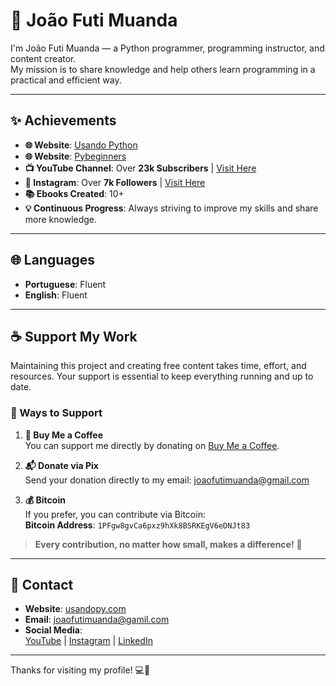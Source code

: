 # 👋 João Futi Muanda

I'm João Futi Muanda — a Python programmer, programming instructor, and content creator.  
My mission is to share knowledge and help others learn programming in a practical and efficient way.

---

## ✨ Achievements  
- **🌐 Website**: [Usando Python](https://www.usandopy.com)
- **🌐 Website**: [Pybeginners](https://www.pybeginners.com)  
- **📺 YouTube Channel**: Over **23k Subscribers** | [Visit Here](https://www.youtube.com/channel/UCMqGy4xIIGs01ZVcBv0B8Cw)  
- **📸 Instagram**: Over **7k Followers** | [Visit Here](https://www.instagram.com/pybeginners)  
- **📚 Ebooks Created**: 10+  
- **💡 Continuous Progress**: Always striving to improve my skills and share more knowledge.

---

## 🌐 Languages  
- **Portuguese**: Fluent  
- **English**: Fluent

---

## ☕ Support My Work  

Maintaining this project and creating free content takes time, effort, and resources. Your support is essential to keep everything running and up to date.

### 🌟 Ways to Support  

1. **💛 Buy Me a Coffee**  
   You can support me directly by donating on [Buy Me a Coffee](https://www.buymeacoffee.com/usandopython).  

2. **📬 Donate via Pix**  
   Send your donation directly to my email: [joaofutimuanda@gmail.com](mailto:joaofutimuanda@gmail.com)  

3. **💰 Bitcoin**  
   If you prefer, you can contribute via Bitcoin:  
   **Bitcoin Address**: `1PFgw8gvCa6pxz9hXk8BSRKEgV6eDNJt83`

> **Every contribution, no matter how small, makes a difference!** 🙌

---

## 📩 Contact  

- **Website**: [usandopy.com](https://www.usandopy.com)  
- **Email**: [joaofutimuanda@gamil.com](mailto:joaofutimuanda@gamil.com)  
- **Social Media**:  
  [YouTube](https://www.youtube.com/@usandopython) | [Instagram](https://www.instagram.com/usandopython) | [LinkedIn](https://www.linkedin.com/in/joao-futi-muanda-16b980175/)

---

Thanks for visiting my profile! 💻🚀
